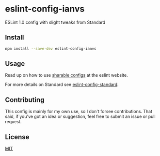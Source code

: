 # eslint-config-ianvs

ESLint 1.0 config with slight tweaks from Standard

## Install

```bash
npm install --save-dev eslint-config-ianvs
```

## Usage

Read up on how to use [sharable configs](http://eslint.org/docs/developer-guide/shareable-configs) at the eslint website.

For more details on Standard see [eslint-config-standard](https://github.com/feross/eslint-config-standard).

## Contributing

This config is mainly for my own use, so I don't forsee contributions.  That said, if you've got an idea or suggestion, feel free to submit an issue or pull request.

## License

[MIT](LICENSE.md)
